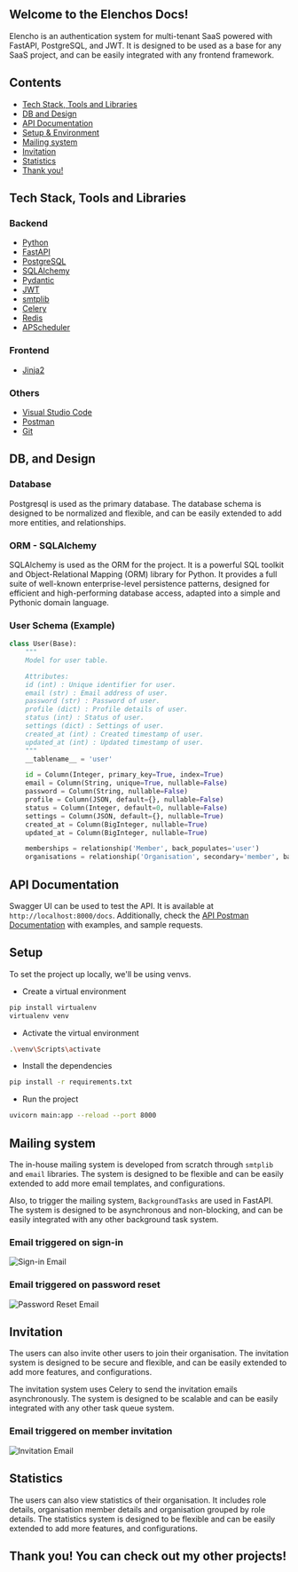 ## Welcome to the Elenchos Docs!

Elencho is an authentication system for multi-tenant SaaS powered with FastAPI, PostgreSQL, and JWT. It is designed to be used as a base for any SaaS project, and can be easily integrated with any frontend framework.

## Contents

- [Tech Stack, Tools and Libraries](#tech-stack-tools-and-libraries)
- [DB and Design](#db-and-design)
- [API Documentation](#api-documentation)
- [Setup & Environment](#setup)
- [Mailing system](#mailing-system)
- [Invitation](#invitation)
- [Statistics](#statistics)
- [Thank you!](#thank-you-you-can-check-out-my-other-projects)

## Tech Stack, Tools and Libraries

### Backend

- [Python](https://www.python.org/)
- [FastAPI](https://fastapi.tiangolo.com/)
- [PostgreSQL](https://www.postgresql.org/)
- [SQLAlchemy](https://www.sqlalchemy.org/)
- [Pydantic](https://pydantic-docs.helpmanual.io/)
- [JWT](https://jwt.io/)
- [smtplib](https://docs.python.org/3/library/smtplib.html)
- [Celery](https://docs.celeryproject.org/en/stable/)
- [Redis](https://redis.io/)
- [APScheduler](https://apscheduler.readthedocs.io/en/stable/)

### Frontend

- [Jinja2](https://jinja.palletsprojects.com/)

### Others

- [Visual Studio Code](https://code.visualstudio.com/)
- [Postman](https://www.postman.com/)
- [Git](https://git-scm.com/)


## DB, and Design

### Database

Postgresql is used as the primary database. The database schema is designed to be normalized and flexible, and can be easily extended to add more entities, and relationships.

### ORM - SQLAlchemy

SQLAlchemy is used as the ORM for the project. It is a powerful SQL toolkit and Object-Relational Mapping (ORM) library for Python. It provides a full suite of well-known enterprise-level persistence patterns, designed for efficient and high-performing database access, adapted into a simple and Pythonic domain language.


### User Schema (Example)

```python
class User(Base):
    """
    Model for user table.

    Attributes:
    id (int) : Unique identifier for user.
    email (str) : Email address of user.
    password (str) : Password of user.
    profile (dict) : Profile details of user.
    status (int) : Status of user.
    settings (dict) : Settings of user.
    created_at (int) : Created timestamp of user.
    updated_at (int) : Updated timestamp of user.
    """
    __tablename__ = 'user'

    id = Column(Integer, primary_key=True, index=True)
    email = Column(String, unique=True, nullable=False)
    password = Column(String, nullable=False)
    profile = Column(JSON, default={}, nullable=False)
    status = Column(Integer, default=0, nullable=False)
    settings = Column(JSON, default={}, nullable=True)
    created_at = Column(BigInteger, nullable=True)
    updated_at = Column(BigInteger, nullable=True)

    memberships = relationship('Member', back_populates='user')
    organisations = relationship('Organisation', secondary='member', back_populates='users')
```

## API Documentation

Swagger UI can be used to test the API. It is available at `http://localhost:8000/docs`.
Additionally, check the [API Postman Documentation](/docs_assets/postman.json) with examples, and sample requests.


## Setup

To set the project up locally, we'll be using venvs.

- Create a virtual environment

```bash
pip install virtualenv
virtualenv venv
```

- Activate the virtual environment

```bash
.\venv\Scripts\activate
```

- Install the dependencies

```bash
pip install -r requirements.txt
```

- Run the project

```bash
uvicorn main:app --reload --port 8000
```

## Mailing system

The in-house mailing system is developed from scratch through `smtplib` and `email` libraries. The system is designed to be flexible and can be easily extended to add more email templates, and configurations.

Also, to trigger the mailing system, `BackgroundTasks` are used in FastAPI. The system is designed to be asynchronous and non-blocking, and can be easily integrated with any other background task system.

### Email triggered on sign-in

![Sign-in Email](/docs_assets/login.png)

### Email triggered on password reset

![Password Reset Email](/docs_assets/reset.png)

## Invitation

The users can also invite other users to join their organisation. The invitation system is designed to be secure and flexible, and can be easily extended to add more features, and configurations.

The invitation system uses Celery to send the invitation emails asynchronously. The system is designed to be scalable and can be easily integrated with any other task queue system.

### Email triggered on member invitation

![Invitation Email](/docs_assets/invite.png)

## Statistics

The users can also view statistics of their organisation. It includes role details, organisation member details and organisation grouped by role details. The statistics system is designed to be flexible and can be easily extended to add more features, and configurations.



## Thank you! You can check out my other projects!
